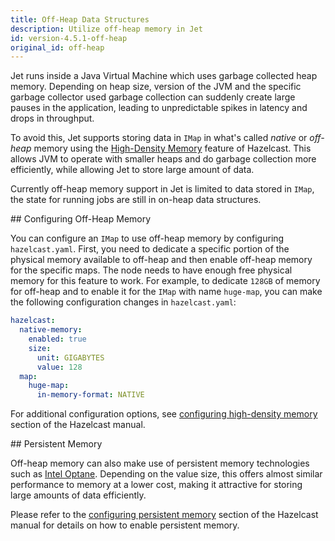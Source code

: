 ```yaml
---
title: Off-Heap Data Structures
description: Utilize off-heap memory in Jet
id: version-4.5.1-off-heap
original_id: off-heap
---
```


Jet runs inside a Java Virtual Machine which uses garbage collected heap
memory. Depending on heap size, version of the JVM and the specific
garbage collector used garbage collection can suddenly create large
pauses in the application, leading to unpredictable spikes in latency
and drops in throughput.

To avoid this, Jet supports storing data in `IMap` in what's called
_native_ or _off-heap_ memory using the [High-Density Memory](https://docs.hazelcast.org/docs/4.2.2/manual/html-single/index.html#using-high-density-memory-store-with-map)
feature of Hazelcast. This allows JVM to operate with smaller heaps and
do garbage collection more efficiently, while allowing Jet to store
large amount of data.

Currently off-heap memory support in Jet is limited to data stored in
`IMap`, the state for running jobs are still in on-heap data structures.

## Configuring Off-Heap Memory

You can configure an `IMap` to use off-heap memory by configuring
`hazelcast.yaml`. First, you need to dedicate a specific portion of the
physical memory available to off-heap and then enable off-heap memory
for the specific maps. The node needs to have enough free physical
memory for this feature to work. For example, to dedicate `128GB` of
memory for off-heap and to enable it for the `IMap` with name
`huge-map`, you can make the following configuration changes in
`hazelcast.yaml`:

```yaml
hazelcast:
  native-memory:
    enabled: true
    size:
      unit: GIGABYTES
      value: 128
  map:
    huge-map:
      in-memory-format: NATIVE
```

For additional configuration options, see [configuring high-density memory](https://docs.hazelcast.org/docs/4.2.2/manual/html-single/index.html#configuring-high-density-memory-store)
section of the Hazelcast manual.

## Persistent Memory

Off-heap memory can also make use of persistent memory technologies such
as [Intel Optane](https://www.intel.com/content/www/us/en/architecture-and-technology/optane-dc-persistent-memory.html).
Depending on the value size, this offers almost similar performance to
memory at a lower cost, making it attractive for storing large amounts
of data efficiently.

Please refer to the [configuring persistent memory](https://docs.hazelcast.org/docs/4.2.2/manual/html-single/index.html#using-persistent-memory)
section of the Hazelcast manual for details on how to enable persistent
memory.
